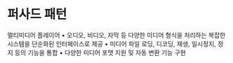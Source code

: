# 퍼사드 패턴

멀티미디어 플레이어
• 오디오, 비디오, 자막 등 다양한 미디어 형식을 처리하는 복잡한 시스템을 단순화된 인터페이스로 제공
• 미디어 파일 로딩, 디코딩, 재생, 일시정지, 정지 등의 기능을 통합
• 다양한 미디어 포맷 지원 및 자동 변환 기능 구현
